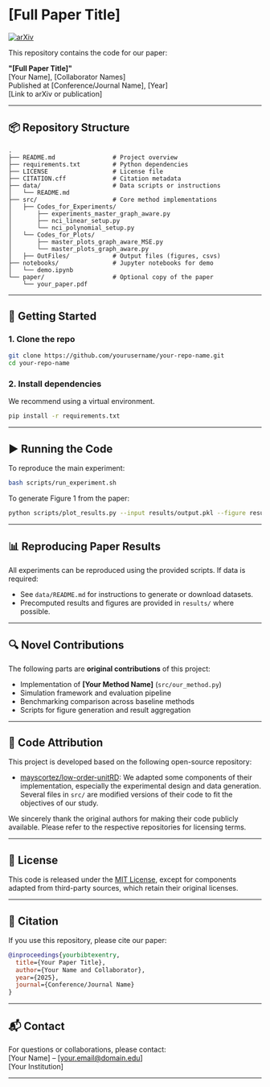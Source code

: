 
# [Full Paper Title]

[![arXiv](https://img.shields.io/badge/arXiv-XXXX.XXXXX-b31b1b.svg)](https://arxiv.org/abs/XXXX.XXXXX)

This repository contains the code for our paper:

**"[Full Paper Title]"**  
[Your Name], [Collaborator Names]  
Published at [Conference/Journal Name], [Year]  
[Link to arXiv or publication]

---

## 📦 Repository Structure

```
.
├── README.md                # Project overview
├── requirements.txt         # Python dependencies
├── LICENSE                  # License file
├── CITATION.cff             # Citation metadata
├── data/                    # Data scripts or instructions
│   └── README.md
├── src/                     # Core method implementations
│   ├── Codes_for_Experiments/
│       ├── experiments_master_graph_aware.py
│       ├── nci_linear_setup.py
│       └── nci_polynomial_setup.py
│   └── Codes_for_Plots/
│       ├── master_plots_graph_aware_MSE.py
│       └── master_plots_graph_aware.py
│   ├── OutFiles/            # Output files (figures, csvs)
├── notebooks/               # Jupyter notebooks for demo
│   └── demo.ipynb
└── paper/                   # Optional copy of the paper
    └── your_paper.pdf
```

---

## 🚀 Getting Started

### 1. Clone the repo

```bash
git clone https://github.com/yourusername/your-repo-name.git
cd your-repo-name
```

### 2. Install dependencies

We recommend using a virtual environment.

```bash
pip install -r requirements.txt
```

---

## ▶️ Running the Code

To reproduce the main experiment:

```bash
bash scripts/run_experiment.sh
```

To generate Figure 1 from the paper:

```bash
python scripts/plot_results.py --input results/output.pkl --figure results/figures/figure1.pdf
```

---

## 📊 Reproducing Paper Results

All experiments can be reproduced using the provided scripts. If data is required:
- See `data/README.md` for instructions to generate or download datasets.
- Precomputed results and figures are provided in `results/` where possible.

---

## 🔍 Novel Contributions

The following parts are **original contributions** of this project:

- Implementation of **[Your Method Name]** (`src/our_method.py`)
- Simulation framework and evaluation pipeline
- Benchmarking comparison across baseline methods
- Scripts for figure generation and result aggregation

---

## 🙏 Code Attribution

This project is developed based on the following open-source repository:

- [mayscortez/low-order-unitRD](https://github.com/mayscortez/low-order-unitRD):
  We adapted some components of their implementation, especially the experimental design and data generation. Several files in `src/` are modified versions of their code to fit the objectives of our study.

We sincerely thank the original authors for making their code publicly available. Please refer to the respective repositories for licensing terms.

---

## 📄 License

This code is released under the [MIT License](LICENSE), except for components adapted from third-party sources, which retain their original licenses.

---

## 📝 Citation

If you use this repository, please cite our paper:

```bibtex
@inproceedings{yourbibtexentry,
  title={Your Paper Title},
  author={Your Name and Collaborator},
  year={2025},
  journal={Conference/Journal Name}
}
```

---

## 📬 Contact

For questions or collaborations, please contact:  
[Your Name] – [your.email@domain.edu]  
[Your Institution]

---
